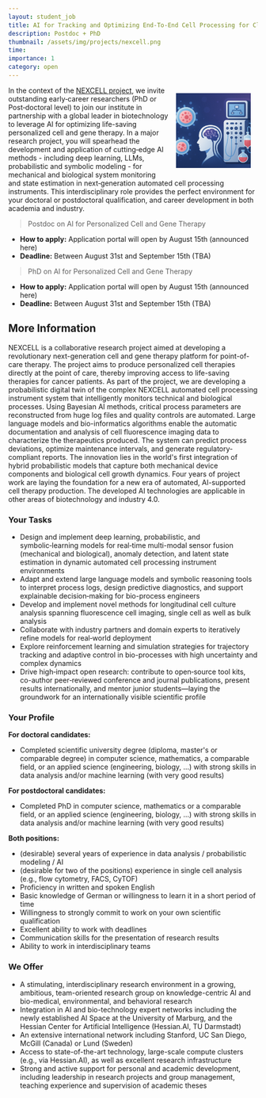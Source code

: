 ```yaml
---
layout: student_job
title: AI for Tracking and Optimizing End‑To‑End Cell Processing for Clinical Cell Therapy
description: Postdoc + PhD
thumbnail: /assets/img/projects/nexcell.png
time:
importance: 1
category: open
---
```


<img src="/assets/img/projects/nexcell.png" style="float: right; width:30%; padding: 1em"/>

In the context of the [NEXCELL project](/projects/2025_nexcell), we invite outstanding early‑career researchers (PhD or Post‑doctoral level) to join our institute in partnership with a global leader in biotechnology to leverage AI for optimizing life-saving personalized cell and gene therapy. In a major research project, you will spearhead the development and application of cutting‑edge AI methods - including deep learning, LLMs, probabilistic and symbolic modeling - for mechanical and biological system monitoring and state estimation in next‑generation automated cell processing instruments. This interdisciplinary role provides the perfect environment for your doctoral or postdoctoral qualification, and career development in both academia and industry.

> Postdoc on AI for Personalized Cell and Gene Therapy

- **How to apply:** Application portal will open by August 15th (announced here)
- **Deadline:** Between August 31st and September 15th (TBA)

> PhD on AI for Personalized Cell and Gene Therapy

- **How to apply:** Application portal will open by August 15th (announced here)
- **Deadline:** Between August 31st and September 15th (TBA)

## More Information

NEXCELL is a collaborative research project aimed at developing a revolutionary next-generation cell and gene therapy platform for point-of-care therapy. The project aims to produce personalized cell therapies directly at the point of care, thereby improving access to life-saving therapies for cancer patients. As part of the project, we are developing a probabilistic digital twin of the complex NEXCELL automated cell processing instrument system that intelligently monitors technical and biological processes. Using Bayesian AI methods, critical process parameters are reconstructed from huge log files and quality controls are automated.
Large language models and bio-informatics algorithms enable the automatic documentation and analysis of cell fluorescence imaging data to characterize the therapeutics produced. The system can predict process deviations, optimize maintenance intervals, and generate regulatory-compliant reports.
The innovation lies in the world's first integration of hybrid probabilistic models that capture both mechanical device components and biological cell growth dynamics. Four years of project work are laying the foundation for a new era of automated, AI-supported cell therapy production. The developed AI technologies are applicable in other areas of biotechnology and industry 4.0.

### Your Tasks

- Design and implement deep learning, probabilistic, and symbolic‑learning models for real‑time multi-modal sensor fusion (mechanical and biological), anomaly detection, and latent state estimation in dynamic automated cell processing instrument environments
- Adapt and extend large language models and symbolic reasoning tools to interpret process logs, design predictive diagnostics, and support explainable decision‑making for bio-process engineers
- Develop and implement novel methods for longitudinal cell culture analysis spanning fluorescence cell imaging, single cell as well as bulk analysis
- Collaborate with industry partners and domain experts to iteratively refine models for real‑world deployment
- Explore reinforcement learning and simulation strategies for trajectory tracking and adaptive control in bio-processes with high uncertainty and complex dynamics
- Drive high‑impact open research: contribute to open‑source tool kits, co-author peer‑reviewed conference and journal publications, present results internationally, and mentor junior students—laying the groundwork for an internationally visible scientific profile

### Your Profile

**For doctoral candidates:**

- Completed scientific university degree (diploma, master's or comparable degree) in computer science, mathematics, a comparable field, or an applied science (engineering, biology, ...) with strong skills in data analysis and/or machine learning (with very good results)

**For postdoctoral candidates:**

- Completed PhD in computer science, mathematics or a comparable field, or an applied science (engineering, biology, ...) with strong skills in data analysis and/or machine learning (with very good results)

**Both positions:**

- (desirable) several years of experience in data analysis / probabilistic modeling / AI
- (desirable for two of the positions) experience in single cell analysis (e.g., flow cytometry, FACS, CyTOF)
- Proficiency in written and spoken English
- Basic knowledge of German or willingness to learn it in a short period of time
- Willingness to strongly commit to work on your own scientific qualification
- Excellent ability to work with deadlines
- Communication skills for the presentation of research results
- Ability to work in interdisciplinary teams

### We Offer

- A stimulating, interdisciplinary research environment in a growing, ambitious, team-oriented research group on knowledge-centric AI and bio-medical, environmental, and behavioral research
- Integration in AI and bio-technology expert networks including the newly established AI Space at the University of Marburg, and the Hessian Center for Artificial Intelligence (Hessian.AI, TU Darmstadt)
- An extensive international network including Stanford, UC San Diego, McGill (Canada) or Lund (Sweden)
- Access to state-of-the-art technology, large-scale compute clusters (e.g., via Hessian.AI), as well as excellent research infrastructure
- Strong and active support for personal and academic development, including leadership in research projects and group management, teaching experience and supervision of academic theses
